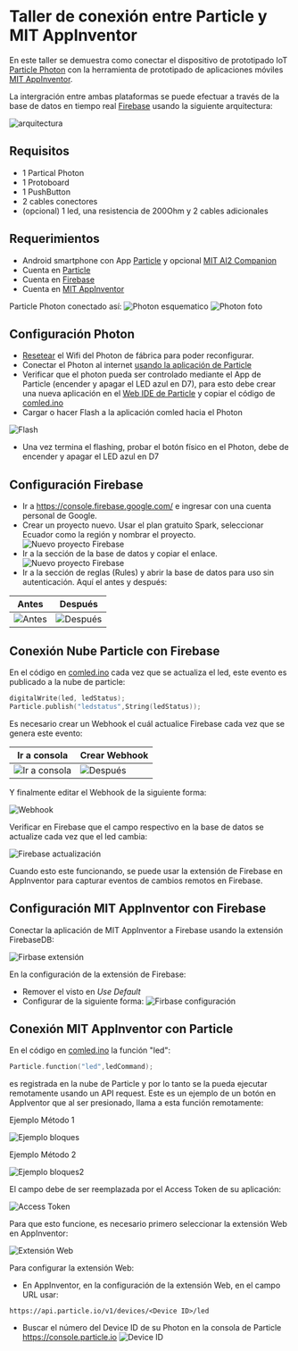 # Taller de conexión entre Particle y MIT AppInventor

En este taller se demuestra como conectar el dispositivo de prototipado IoT [Particle Photon](https://docs.particle.io/guide/getting-started/intro/photon/) con la herramienta de prototipado de aplicaciones móviles [MIT AppInventor](http://ai2.appinventor.mit.edu).

La intergración entre ambas plataformas se puede efectuar a través de la base de datos en tiempo real [Firebase](https://firebase.google.com/) usando la siguiente arquitectura:

![arquitectura](/imagenes/photon-appinventor.png)

## Requisitos
* 1 Partical Photon
* 1 Protoboard
* 1 PushButton
* 2 cables conectores
* (opcional) 1 led, una resistencia de 200Ohm y 2 cables adicionales

## Requerimientos
* Android smartphone con App [Particle](https://play.google.com/store/apps/details?id=io.particle.android.app&hl=es) y opcional [MIT AI2 Companion](https://play.google.com/store/apps/details?id=edu.mit.appinventor.aicompanion3&hl=es)
* Cuenta en [Particle](https://www.particle.io/)
* Cuenta en [Firebase](https://firebase.google.com/)
* Cuenta en [MIT AppInventor](http://ai2.appinventor.mit.edu)

Particle Photon conectado así:
![Photon esquematico](/imagenes/photon_bb.png)
![Photon foto](/imagenes/photon.PNG)

## Configuración Photon
* [Resetear](https://docs.particle.io/tutorials/device-os/led/photon/#wi-fi-network-reset) el Wifi del Photon de fábrica para poder reconfigurar.
* Conectar el Photon al internet [usando la aplicación de Particle](https://docs.particle.io/guide/getting-started/start/photon/#step-2b-connect-your-photon-to-the-internet-using-your-smartphone)
* Verificar que el photon pueda ser controlado mediante el App de Particle (encender y apagar el LED azul en D7), para esto debe crear una nueva aplicación en el [Web IDE de Particle](https://build.particle.io/build/new) y copiar el código de [comled.ino](/comled.ino)
* Cargar o hacer Flash a la aplicación comled hacia el Photon

![Flash](/imagenes/flash.png)

* Una vez termina el flashing, probar el botón físico en el Photon, debe de encender y apagar el LED azul en D7

## Configuración Firebase
* Ir a https://console.firebase.google.com/ e ingresar con una cuenta personal de Google.
* Crear un proyecto nuevo. Usar el plan gratuito Spark, seleccionar Ecuador como la región y nombrar el proyecto.
![Nuevo proyecto Firebase](/imagenes/firebase_new.png)
* Ir a la sección de la base de datos y copiar el enlace.
![Nuevo proyecto Firebase](/imagenes/firebase_url.png)
* Ir a la sección de reglas (Rules) y abrir la base de datos para uso sin autenticación. Aquí el antes y después:

Antes | Después
--- | ---
![Antes](/imagenes/firebase_rules_1.png) | ![Después](/imagenes/firebase_rules_2.png)


## Conexión Nube Particle con Firebase
En el código en [comled.ino](/comled.ino) cada vez que se actualiza el led, este evento es publicado a la nube de particle:
```C
digitalWrite(led, ledStatus);
Particle.publish("ledstatus",String(ledStatus));
```
Es necesario crear un Webhook el cuál actualice Firebase cada vez que se genera este evento:

Ir a consola | Crear Webhook
--- | ---
![Ir a consola](/imagenes/consola.png) | ![Después](/imagenes/crear_webhook.png)

Y finalmente editar el Webhook de la siguiente forma:

![Webhook](/imagenes/webhook.png)

Verificar en Firebase que el campo respectivo en la base de datos se actualize cada vez que el led cambia:

![Firebase actualización](/imagenes/firebase_actualizacion.png)

Cuando esto este funcionando, se puede usar la extensión de Firebase en AppInventor para capturar eventos de cambios remotos en Firebase.


## Configuración MIT AppInventor con Firebase
Conectar la aplicación de MIT AppInventor a Firebase usando la extensión FirebaseDB:

![Firbase extensión](/imagenes/appinventor_firebase.png)

En la configuración de la extensión de Firebase:
* Remover el visto en *Use Default*
* Configurar de la siguiente forma:
![Firbase configuración](/imagenes/firebase.png)

## Conexión MIT AppInventor con Particle
En el código en [comled.ino](/comled.ino) la función "led":
```C
Particle.function("led",ledCommand);
```
es registrada en la nube de Particle y por lo tanto se la pueda ejecutar remotamente usando un API request. Este es un ejemplo de un botón en AppIventor que al ser presionado, llama a esta función remotamente:

Ejemplo Método 1

![Ejemplo bloques](/imagenes/ejemploBloquesBoton.PNG)

Ejemplo Método 2

![Ejemplo bloques2](/imagenes/ejemploBloquesBoton2.png)


El campo <Access Token> debe de ser reemplazada por el Access Token de su aplicación:
  
![Access Token](/imagenes/access_token.png)

Para que esto funcione, es necesario primero seleccionar la extensión Web en AppInventor:

![Extensión Web](/imagenes/extensiones_appinventor.png)

Para configurar la extensión Web:
* En AppInventor, en la configuración de la extensión Web, en el campo URL usar:
```
https://api.particle.io/v1/devices/<Device ID>/led
```
* Buscar el número del Device ID de su Photon en la consola de Particle https://console.particle.io
![Device ID](/imagenes/deviceID.png)
